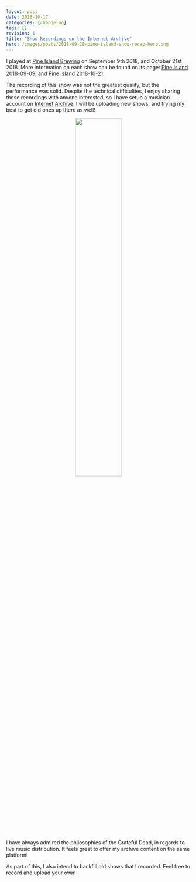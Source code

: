 ```yaml
---
layout: post
date: 2018-10-17
categories: [changelog]
tags: []
revision: 1
title: "Show Recordings on the Internet Archive"
hero: /images/posts/2018-09-10-pine-island-show-recap-hero.png
---
```


I played at [Pine Island Brewing](http://pineislandbeer.com/) on September 9th 2018, and October 21st 2018.
More information on each show can be found on its page: [Pine Island 2018-09-09](http://www.richsoni.com/events/2018-09-09-pine-island-brewery/), and [Pine Island 2018-10-21](http://www.richsoni.com/events/2018-10-21-pine-island-brewery/).


The recording of this show was not the greatest quality, but the performance was solid.
Despite the technical difficulties, I enjoy sharing these recordings with anyone interested, so I have setup a musician account on [Internet Archive](http://www.archive.org).
I will be uploading new shows, and trying my best to get old ones up there as well!

<div style='width:100%'>
  <a style='margin: auto auto; display:block; text-align: center;' href='https://archive.org/details/RichSoni' target='_blank'>
    <img width='50%' src='/images/posts/2018-09-10-pine-island-show-recap-ia-rs.png' />
  </a>
</div>

I have always admired the philosophies of the Grateful Dead, in regards to live music distribution.
It feels great to offer my archive content on the same platform!

As part of this, I also intend to backfill old shows that I recorded.
Feel free to record and upload your own!
